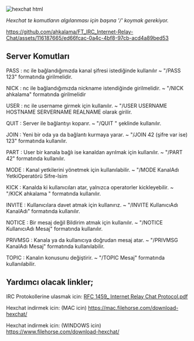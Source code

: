 ![hexchat html](https://github.com/ahkalama/FT_IRC_Internet-Relay-Chat/assets/116187665/ea4c4bea-4c68-4b55-82df-7465d900298b)

*Hexchat te komutların algılanması için başına '/' koymak gerekiyor.*

https://github.com/ahkalama/FT_IRC_Internet-Relay-Chat/assets/116187665/ed66fcac-0a4c-4bf8-97cb-acd4a89bed53

## Server Komutları

PASS : nc ile bağlandığımızda kanal şifresi istediğinde kullanılır 
~ "/PASS 123" formatında girilmelidir.

NICK : nc ile bağlandığımızda nickname istendiğinde girilmelidir. 
~ "/NICK ahkalama" formatında girilmelidir

USER : nc ile username girmek için kullanılır.
~ "/USER USERNAME HOSTNAME SERVERNAME REALNAME olarak girilir.

QUIT : Server ile bağlantıyı koparır.
~ "/QUIT " şeklinde kullanılır.

JOIN : Yeni bir oda ya da bağlantı kurmaya yarar.
~ "/JOIN 42 (şifre var ise) 123" formatında kullanılır.

PART : User bir kanala bağlı ise kanaldan ayrılmak için kullanılır.
~ "/PART 42" formatında kullanılır.

MODE : Kanal yetkilerini yönetmek için kullanılabilir.
~ "/MODE KanalAdı YetkiOperatörü Sifre-Isim 

KICK : Kanalda ki kullanıcıları atar, yalnızca operatorler kickleyebilir.
~ "/KICK ahkalama " formatında kullanılır.

INVITE : Kullanıcılara davet atmak için kullanırız.
~ "/INVITE KullanıcıAdı KanalAdı" formatında kullanılır.

NOTICE : Bir mesaj değil Bildirim atmak için kullanılır.
~ "/NOTICE KullanıcıAdı Mesaj" formatında kullanılır.

PRIVMSG : Kanala ya da kullanıcıya doğrudan mesaj atar.
~ "/PRIVMSG KanalAdı Mesaj" formatında kullanılabilir.

TOPIC : Kanalın konusunu değiştirir.
~ "/TOPIC Mesaj" formatında kullanılabilir.

## Yardımcı olacak linkler;

IRC Protokollerine ulasmak icin:
[RFC 1459_ Internet Relay Chat Protocol.pdf](https://github.com/user-attachments/files/15532807/RFC.1459_.Internet.Relay.Chat.Protocol.pdf)

Hexchat indirmek icin: (MAC icin)
https://mac.filehorse.com/download-hexchat/

Hexchat indirmek icin: (WINDOWS icin)
https://www.filehorse.com/download-hexchat/

